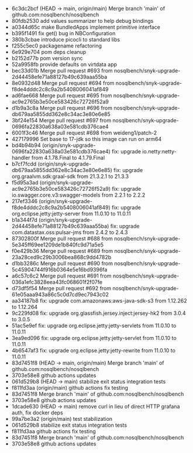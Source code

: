 - 6c3dc2bcf (HEAD -> main, origin/main) Merge branch 'main' of github.com:nosqlbench/nosqlbench
- 80fdb2530 add values summarizer to help debug bindings
- a0344d65c make BundledApps implement primitive interface
- b395f1491 fix get() bug in NBConfiguration
- 380b3cbae introduce picocli to standard libs
- f255c5ec0 packagename refactoring
- 6e929e704 pom deps cleanup
- b2152d77b pom version sync
- 52a9958fb provide defaults on virtdata app
- bec33d01b Merge pull request #693 from nosqlbench/snyk-upgrade-2d44458efe71a88127b49c639aaa55ba
- 8e0932d48 Merge pull request #694 from nosqlbench/snyk-upgrade-f8de4dddc2c8c9a2b5408006041af849
- ad6fae668 Merge pull request #695 from nosqlbench/snyk-upgrade-ac9e2765b3e50ce583426c72726f52a9
- d1b9a3c8a Merge pull request #696 from nosqlbench/snyk-upgrade-db679aa5855dd362e8c34ac3e80e6e85
- 3bf24e154 Merge pull request #697 from nosqlbench/snyk-upgrade-0696fa22830a638a03e581cdb376cae4
- 6001f3c46 Merge pull request #698 from weideng1/patch-2
- 427179996 Set base to 17-jdk so this image can run on arm64
- bd4b94b94 (origin/snyk-upgrade-0696fa22830a638a03e581cdb376cae4) fix: upgrade io.netty:netty-handler from 4.1.78.Final to 4.1.79.Final
- b7cf7fcdd (origin/snyk-upgrade-db679aa5855dd362e8c34ac3e80e6e85) fix: upgrade org.graalvm.sdk:graal-sdk from 21.3.2.1 to 21.3.3
- f5d95a3ad (origin/snyk-upgrade-ac9e2765b3e50ce583426c72726f52a9) fix: upgrade io.swagger.core.v3:swagger-models from 2.2.1 to 2.2.2
- 217ef3346 (origin/snyk-upgrade-f8de4dddc2c8c9a2b5408006041af849) fix: upgrade org.eclipse.jetty:jetty-server from 11.0.10 to 11.0.11
- b1a344f7d (origin/snyk-upgrade-2d44458efe71a88127b49c639aaa55ba) fix: upgrade com.datastax.oss:pulsar-jms from 2.4.2 to 2.4.3
- 87302800f Merge pull request #688 from nosqlbench/snyk-upgrade-5e345ff69ee1209de1b840fc9d71a5e5
- f0e429b36 Merge pull request #689 from nosqlbench/snyk-upgrade-23a28ced9c29b3006bea868c9dd4782b
- d1bb3286c Merge pull request #690 from nosqlbench/snyk-upgrade-5c45904744f916b0364e5e16bd9396fa
- a6c57c6c2 Merge pull request #691 from nosqlbench/snyk-upgrade-036a1efc3828eea43fc068601f2f07fe
- d73df5f54 Merge pull request #692 from nosqlbench/snyk-upgrade-61e05aaa943a86c5c0d7cd9ec7943c02
- aa34187b8 fix: upgrade com.amazonaws:aws-java-sdk-s3 from 1.12.262 to 1.12.264
- 9c229fd08 fix: upgrade org.glassfish.jersey.inject:jersey-hk2 from 3.0.4 to 3.0.5
- 51ac5e9ef fix: upgrade org.eclipse.jetty:jetty-servlets from 11.0.10 to 11.0.11
- 3ea9ed096 fix: upgrade org.eclipse.jetty:jetty-servlet from 11.0.10 to 11.0.11
- 4b6547af3 fix: upgrade org.eclipse.jetty:jetty-rewrite from 11.0.10 to 11.0.11
- 83d7451f8 (HEAD -> main, origin/main) Merge branch 'main' of github.com:nosqlbench/nosqlbench
- 3703e58e8 github actions updates
- 061d529b8 (HEAD -> main) stabilize exit status integration tests
- f811fd3aa (origin/main) github actions fix testing
- 83d7451f8 Merge branch 'main' of github.com:nosqlbench/nosqlbench
- 3703e58e8 github actions updates
- 1dcade630 (HEAD -> main) remove curl in lieu of direct HTTP grafana auth, fix docker deps
- 99a7be3a2 (origin/main) test stabilization
- 061d529b8 stabilize exit status integration tests
- f811fd3aa github actions fix testing
- 83d7451f8 Merge branch 'main' of github.com:nosqlbench/nosqlbench
- 3703e58e8 github actions updates

